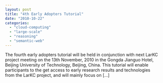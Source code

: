 ```yaml
---
layout: post
title: "4th Early Adopters Tutorial"
date: "2010-10-22"
categories: 
  - "cloud-computing"
  - "large-scale"
  - "reasoning"
  - "semantic-web"
---
```


The fourth early adopters tutorial will be held in conjunction with next LarKC project meeting on the 13th November, 2010 in the Gongda Jianguo Hotel, Beijing University of Technology, Beijing, China. This tutorial will enable participants to the get access to early research results and technologies from the LarKC project, and will mainly focus on \[...\]
